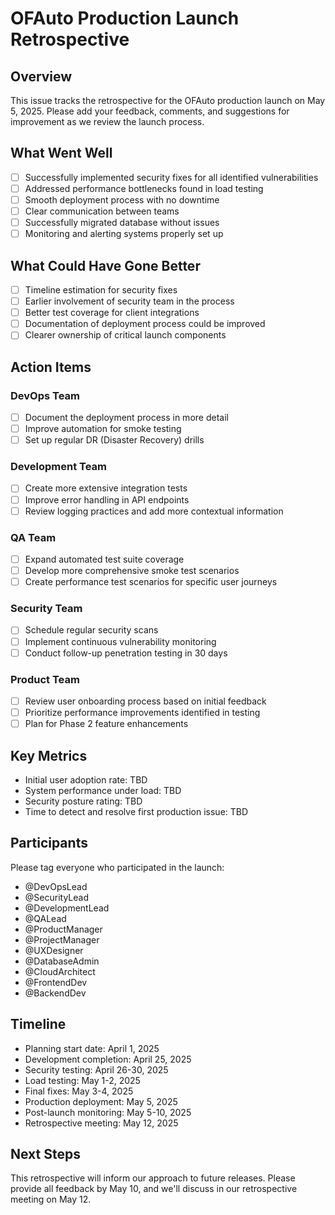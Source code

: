# OFAuto Production Launch Retrospective

## Overview

This issue tracks the retrospective for the OFAuto production launch on May 5, 2025. Please add your feedback, comments, and suggestions for improvement as we review the launch process.

## What Went Well

- [ ] Successfully implemented security fixes for all identified vulnerabilities
- [ ] Addressed performance bottlenecks found in load testing
- [ ] Smooth deployment process with no downtime
- [ ] Clear communication between teams
- [ ] Successfully migrated database without issues
- [ ] Monitoring and alerting systems properly set up

## What Could Have Gone Better

- [ ] Timeline estimation for security fixes
- [ ] Earlier involvement of security team in the process
- [ ] Better test coverage for client integrations
- [ ] Documentation of deployment process could be improved
- [ ] Clearer ownership of critical launch components

## Action Items

### DevOps Team
- [ ] Document the deployment process in more detail
- [ ] Improve automation for smoke testing
- [ ] Set up regular DR (Disaster Recovery) drills

### Development Team
- [ ] Create more extensive integration tests
- [ ] Improve error handling in API endpoints
- [ ] Review logging practices and add more contextual information

### QA Team
- [ ] Expand automated test suite coverage
- [ ] Develop more comprehensive smoke test scenarios
- [ ] Create performance test scenarios for specific user journeys

### Security Team
- [ ] Schedule regular security scans
- [ ] Implement continuous vulnerability monitoring
- [ ] Conduct follow-up penetration testing in 30 days

### Product Team
- [ ] Review user onboarding process based on initial feedback
- [ ] Prioritize performance improvements identified in testing
- [ ] Plan for Phase 2 feature enhancements

## Key Metrics

- Initial user adoption rate: TBD
- System performance under load: TBD
- Security posture rating: TBD
- Time to detect and resolve first production issue: TBD

## Participants

Please tag everyone who participated in the launch:

- @DevOpsLead
- @SecurityLead
- @DevelopmentLead
- @QALead
- @ProductManager
- @ProjectManager
- @UXDesigner
- @DatabaseAdmin
- @CloudArchitect
- @FrontendDev
- @BackendDev

## Timeline

- Planning start date: April 1, 2025
- Development completion: April 25, 2025
- Security testing: April 26-30, 2025
- Load testing: May 1-2, 2025
- Final fixes: May 3-4, 2025
- Production deployment: May 5, 2025
- Post-launch monitoring: May 5-10, 2025
- Retrospective meeting: May 12, 2025

## Next Steps

This retrospective will inform our approach to future releases. Please provide all feedback by May 10, and we'll discuss in our retrospective meeting on May 12. 
